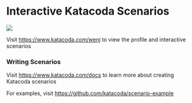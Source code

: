 # Interactive Katacoda Scenarios

[![](http://shields.katacoda.com/katacoda/wenj/count.svg)](https://www.katacoda.com/wenj "Get your profile on Katacoda.com")

Visit https://www.katacoda.com/wenj to view the profile and interactive scenarios

### Writing Scenarios
Visit https://www.katacoda.com/docs to learn more about creating Katacoda scenarios

For examples, visit https://github.com/katacoda/scenario-example
